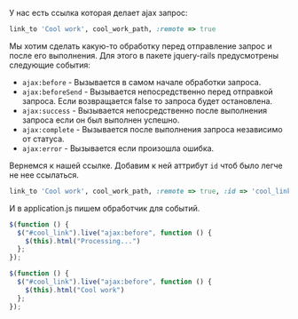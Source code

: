 У нас есть ссылка которая делает ajax запрос:

```ruby
link_to 'Cool work', cool_work_path, :remote => true
```

Мы хотим сделать какую-то обработку перед отправление запрос и после его выполнения.
Для этого в пакете jquery-rails предусмотрены следующие события:

- `ajax:before` - Вызывается в самом начале обработки запроса.
- `ajax:beforeSend` - Вызывается непосредственно перед отправкой запроса. Если возвращается false
   то запроса будет остановлена.
- `ajax:success` - Вызывается непосредственно после выполнения запроса если он был выполнен успешно.
- `ajax:complete` - Вызывается после выполнения запроса независимо от статуса.
- `ajax:error` - Вызывается если произошла ошибка.

Вернемся к нашей ссылке. Добавим к ней аттрибут `id` чтоб было легче не нее ссылаться.

```ruby
link_to 'Cool work', cool_work_path, :remote => true, :id => 'cool_link'
```

И в application.js пишем обработчик для событий.

```javascript
$(function () {
  $("#cool_link").live("ajax:before", function () {
    $(this).html("Processing...")
  };
});

$(function () {
  $("#cool_link").live("ajax:before", function () {
    $(this).html("Cool work")
  };
});
```
